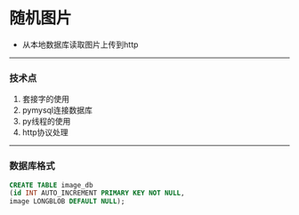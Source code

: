 # 随机图片
* 从本地数据库读取图片上传到http
---
### 技术点
1. 套接字的使用
2. pymysql连接数据库
3. py线程的使用
4. http协议处理
---
### 数据库格式
```sql
CREATE TABLE image_db 
(id INT AUTO_INCREMENT PRIMARY KEY NOT NULL,
image LONGBLOB DEFAULT NULL);
```

